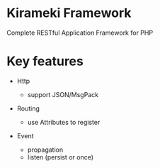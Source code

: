 # Kirameki Framework
Complete RESTful Application Framework for PHP


# Key features

- Http
    - support JSON/MsgPack

- Routing
    - use Attributes to register

- Event
    - propagation
    - listen (persist or once)

